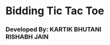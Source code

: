 
Bidding Tic Tac Toe
===================================================================================================


 <h3> Developed By: KARTIK BHUTANI <br> RISHABH JAIN </h3>